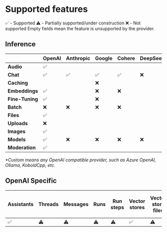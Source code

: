 # Supported features

✅ - Supported
⚠️ - Partially supported/under construction
❌ - Not supported
Empty fields mean the feature is unsupported by the provider.

## Inference

|       | OpenAI | Anthropic | Google | Cohere | DeepSeek | Groq | xAI | Custom* |
|-------|-----------|-----------|-----------| -----------| -----------| -----------| -----------| -----------|
|**Audio**      | ✅ |    |     |     |   |     |     |     |
|**Chat**       | ✅ | ✅ | ✅ | ✅ | ❌ | ✅ | ❌ |  ✅ |
|**Caching**    |    |    |  ❌ |     |    |    |     |     |
|**Embeddings** | ✅ |    | ❌  | ❌ |    |    | ❌  |    |
|**Fine-Tuning**| ✅ |    | ❌  |    |    |    |      |    |
|**Batch**      | ❌ | ❌ | ❌ | ❌ |    | ❌ |     |    |
|**Files**      | ✅ |    |     |    |    |     |     |    |
|**Uploads**    | ❌ |    |     |    |    |     |     |    |
|**Images**     | ✅ |    |     |    |    |     |     |    |
|**Models**     | ✅ | ❌ | ❌ | ❌ | ❌ | ❌ | ❌ | ✅ |
|**Moderation** | ✅ |    |     |    |    |     |     |    |

_*Custom means any OpenAI compatible provider, such as Azure OpenAI, Ollama, KoboldCpp, etc._

## OpenAI Specific

 Assistants | Threads | Messages | Runs | Run steps | Vector stores | Vector store files | Vector store file batches | Realtime |
|-----------|------------|---------|----------|------| ---------------|-------------------|-------------------------|-----------|
| ✅ | ⚠️ | ⚠️ | ⚠️ | ⚠️ | ✅ | ⚠️ | ❌  | ❌ |
